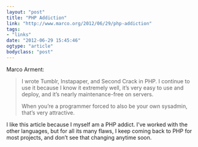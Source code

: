 ```yaml
---
layout: "post"
title: "PHP Addiction"
link: "http://www.marco.org/2012/06/29/php-addiction"
tags: 
- "links"
date: "2012-06-29 15:45:46"
ogtype: "article"
bodyclass: "post"
---
```


Marco Arment:

> I wrote Tumblr, Instapaper, and Second Crack in PHP. I continue to use it because I know it extremely well, it’s very easy to use and deploy, and it’s nearly maintenance-free on servers.
> 
> When you’re a programmer forced to also be your own sysadmin, that’s very attractive.

I like this article because I myself am a PHP addict. I’ve worked with the other languages, but for all its many flaws, I keep coming back to PHP for most projects, and don’t see that changing anytime soon.